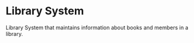 # Library System  

Library System that maintains information about books and members in a library.  
